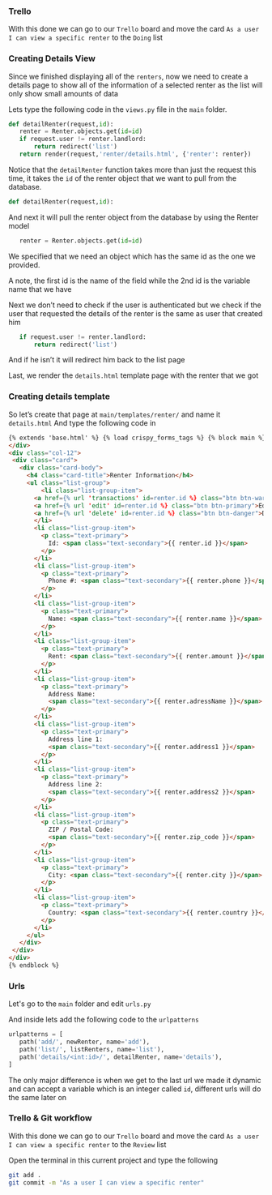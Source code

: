 
### Trello

With this done we can go to our `Trello` board and move the card `As a user I can view a specific renter` to the `Doing` list


### Creating Details View

Since we finished displaying all of the `renters`, now we need to create a details page to show all of the information of a selected renter as the list will only show small amounts of data

Lets type the following code in the `views.py` file in the `main` folder.

```python
def detailRenter(request,id):
   renter = Renter.objects.get(id=id)
   if request.user != renter.landlord:
       return redirect('list')
   return render(request,'renter/details.html', {'renter': renter})
```

Notice that the `detailRenter` function takes more than just the request this time, it takes the `id` of the renter object that we want to pull from the database.

```python
def detailRenter(request,id):
```

And next it will pull the renter object from the database by using the Renter model

```python
   renter = Renter.objects.get(id=id)
```

We specified that we need an object which has the same id as the one we provided.

A note, the first id is the name of the field while the 2nd id is the variable name that we have

Next we don’t need to check if the user is authenticated but we check if the user that requested the details of the renter is the same as user that created him

```python
   if request.user != renter.landlord:
       return redirect('list')
```

And if he isn’t it will redirect him back to the list page

Last, we render the `details.html` template page with the renter that we got

### Creating details template

So let’s create that page at `main/templates/renter/` and name it `details.html`
And type the following code in

```html
{% extends 'base.html' %} {% load crispy_forms_tags %} {% block main %}
</div>
<div class="col-12">
 <div class="card">
   <div class="card-body">
     <h4 class="card-title">Renter Information</h4>
     <ul class="list-group">
         <li class="list-group-item">
       <a href={% url 'transactions' id=renter.id %} class="btn btn-warning">Transaction List</a>
       <a href={% url 'edit' id=renter.id %} class="btn btn-primary">Edit</a>
       <a href={% url 'delete' id=renter.id %} class="btn btn-danger">Delete</a>
       </li>
       <li class="list-group-item">
         <p class="text-primary">
           Id: <span class="text-secondary">{{ renter.id }}</span>
         </p>
       </li>
       <li class="list-group-item">
         <p class="text-primary">
           Phone #: <span class="text-secondary">{{ renter.phone }}</span>
         </p>
       </li>
       <li class="list-group-item">
         <p class="text-primary">
           Name: <span class="text-secondary">{{ renter.name }}</span>
         </p>
       </li>
       <li class="list-group-item">
         <p class="text-primary">
           Rent: <span class="text-secondary">{{ renter.amount }}</span>
         </p>
       </li>
       <li class="list-group-item">
         <p class="text-primary">
           Address Name:
           <span class="text-secondary">{{ renter.adressName }}</span>
         </p>
       </li>
       <li class="list-group-item">
         <p class="text-primary">
           Address line 1:
           <span class="text-secondary">{{ renter.address1 }}</span>
         </p>
       </li>
       <li class="list-group-item">
         <p class="text-primary">
           Address line 2:
           <span class="text-secondary">{{ renter.address2 }}</span>
         </p>
       </li>
       <li class="list-group-item">
         <p class="text-primary">
           ZIP / Postal Code:
           <span class="text-secondary">{{ renter.zip_code }}</span>
         </p>
       </li>
       <li class="list-group-item">
         <p class="text-primary">
           City: <span class="text-secondary">{{ renter.city }}</span>
         </p>
       </li>
       <li class="list-group-item">
         <p class="text-primary">
           Country: <span class="text-secondary">{{ renter.country }}</span>
         </p>
       </li>
     </ul>
   </div>
 </div>
</div>
{% endblock %}
```

### Urls

Let's go to the `main` folder and edit `urls.py`

And inside lets add the following code to the `urlpatterns`

```python
urlpatterns = [
   path('add/', newRenter, name='add'),
   path('list/', listRenters, name='list'),
   path('details/<int:id>/', detailRenter, name='details'),
]
```

The only major difference is when we get to the last url we made it dynamic and can accept a variable which is an integer called `id`, different urls will do the same later on


### Trello & Git workflow

With this done we can go to our `Trello` board and move the card `As a user I can view a specific renter` to the `Review` list

Open the terminal in this current project and type the following

```bash
git add .
git commit -m "As a user I can view a specific renter"
```